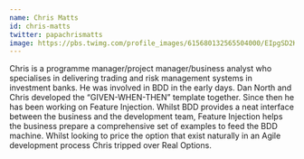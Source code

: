```yaml
---
name: Chris Matts
id: chris-matts
twitter: papachrismatts
image: https://pbs.twimg.com/profile_images/615680132565504000/EIpgSD2K.png
---
```

Chris is a programme manager/project manager/business analyst who specialises in delivering trading and risk management systems in investment banks. He was involved in BDD in the early days. Dan North and Chris developed the “GIVEN-WHEN-THEN” template together. Since then he has been working on Feature Injection. Whilst BDD provides a neat interface between the business and the development team, Feature Injection helps the business prepare a comprehensive set of examples to feed the BDD machine. Whilst looking to price the option that exist naturally in an Agile development process Chris tripped over Real Options.
